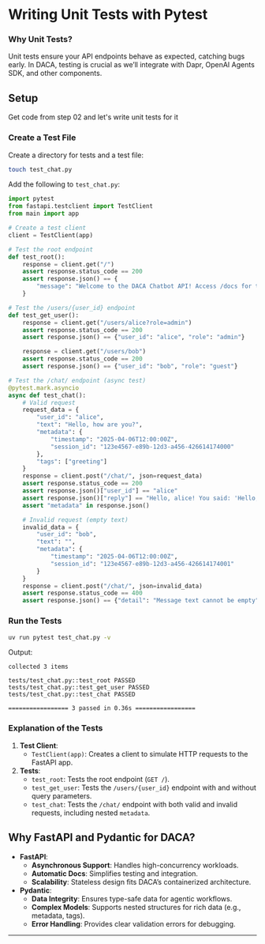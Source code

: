 # Writing Unit Tests with Pytest

### Why Unit Tests?

Unit tests ensure your API endpoints behave as expected, catching bugs early. In DACA, testing is crucial as we’ll integrate with Dapr, OpenAI Agents SDK, and other components.

## Setup

Get code from step 02 and let's write unit tests for it

### Create a Test File

Create a directory for tests and a test file:

```bash
touch test_chat.py
````

Add the following to `test_chat.py`:

```python
import pytest
from fastapi.testclient import TestClient
from main import app

# Create a test client
client = TestClient(app)

# Test the root endpoint
def test_root():
    response = client.get("/")
    assert response.status_code == 200
    assert response.json() == {
        "message": "Welcome to the DACA Chatbot API! Access /docs for the API documentation."
    }

# Test the /users/{user_id} endpoint
def test_get_user():
    response = client.get("/users/alice?role=admin")
    assert response.status_code == 200
    assert response.json() == {"user_id": "alice", "role": "admin"}

    response = client.get("/users/bob")
    assert response.status_code == 200
    assert response.json() == {"user_id": "bob", "role": "guest"}

# Test the /chat/ endpoint (async test)
@pytest.mark.asyncio
async def test_chat():
    # Valid request
    request_data = {
        "user_id": "alice",
        "text": "Hello, how are you?",
        "metadata": {
            "timestamp": "2025-04-06T12:00:00Z",
            "session_id": "123e4567-e89b-12d3-a456-426614174000"
        },
        "tags": ["greeting"]
    }
    response = client.post("/chat/", json=request_data)
    assert response.status_code == 200
    assert response.json()["user_id"] == "alice"
    assert response.json()["reply"] == "Hello, alice! You said: 'Hello, how are you?'. How can I assist you today?"
    assert "metadata" in response.json()

    # Invalid request (empty text)
    invalid_data = {
        "user_id": "bob",
        "text": "",
        "metadata": {
            "timestamp": "2025-04-06T12:00:00Z",
            "session_id": "123e4567-e89b-12d3-a456-426614174001"
        }
    }
    response = client.post("/chat/", json=invalid_data)
    assert response.status_code == 400
    assert response.json() == {"detail": "Message text cannot be empty"}
```

### Run the Tests

```bash
uv run pytest test_chat.py -v
```

Output:

```
collected 3 items

tests/test_chat.py::test_root PASSED
tests/test_chat.py::test_get_user PASSED
tests/test_chat.py::test_chat PASSED

================= 3 passed in 0.36s =================
```

### Explanation of the Tests

1. **Test Client**:
   - `TestClient(app)`: Creates a client to simulate HTTP requests to the FastAPI app.
2. **Tests**:
   - `test_root`: Tests the root endpoint (`GET /`).
   - `test_get_user`: Tests the `/users/{user_id}` endpoint with and without query parameters.
   - `test_chat`: Tests the `/chat/` endpoint with both valid and invalid requests, including nested `metadata`.

## Why FastAPI and Pydantic for DACA?

- **FastAPI**:
  - **Asynchronous Support**: Handles high-concurrency workloads.
  - **Automatic Docs**: Simplifies testing and integration.
  - **Scalability**: Stateless design fits DACA’s containerized architecture.
- **Pydantic**:
  - **Data Integrity**: Ensures type-safe data for agentic workflows.
  - **Complex Models**: Supports nested structures for rich data (e.g., metadata, tags).
  - **Error Handling**: Provides clear validation errors for debugging.

---